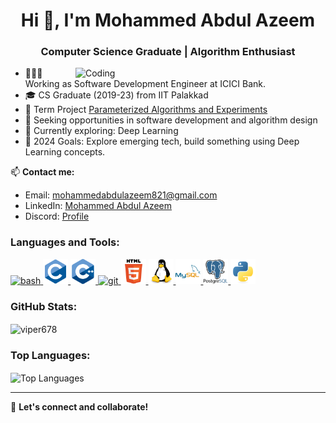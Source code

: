 <h1 align="center">Hi 👋, I'm Mohammed Abdul Azeem</h1>
<h3 align="center">Computer Science Graduate | Algorithm Enthusiast</h3>

<img align="right" alt="Coding" width="400" src="https://media.tenor.com/GfSX-u7VGM4AAAAC/coding.gif">

- 👨🏻‍💻 Working as Software Development Engineer at ICICI Bank.
- 🎓 CS Graduate (2019-23) from IIT Palakkad
- 🔬 Term Project [Parameterized Algorithms and Experiments](https://www.overleaf.com/2521235564nrbqtqhbsgkv)
- 💼 Seeking opportunities in software development and algorithm design
- 🌱 Currently exploring: Deep Learning 
- 🥅 2024 Goals: Explore emerging tech, build something using Deep Learning concepts.

📫 **Contact me:**
- Email: mohammedabdulazeem821@gmail.com
- LinkedIn: [Mohammed Abdul Azeem](https://linkedin.com/in/mohammed-abdul-azeem-857104192)
- Discord: [Profile](https://discordapp.com/users/723111586226765874)

<h3 align="left">Languages and Tools:</h3>
<p align="left"> <a href="https://www.gnu.org/software/bash/" target="_blank" rel="noreferrer"> <img src="https://www.vectorlogo.zone/logos/gnu_bash/gnu_bash-icon.svg" alt="bash" width="40" height="40"/> </a>  <a href="https://www.cprogramming.com/" target="_blank" rel="noreferrer"> <img src="https://raw.githubusercontent.com/devicons/devicon/master/icons/c/c-original.svg" alt="c" width="40" height="40"/> </a> <a href="https://www.w3schools.com/cpp/" target="_blank" rel="noreferrer"> <img src="https://raw.githubusercontent.com/devicons/devicon/master/icons/cplusplus/cplusplus-original.svg" alt="cplusplus" width="40" height="40"/> </a> <a href="https://git-scm.com/" target="_blank" rel="noreferrer"> <img src="https://www.vectorlogo.zone/logos/git-scm/git-scm-icon.svg" alt="git" width="40" height="40"/> </a> <a href="https://www.w3.org/html/" target="_blank" rel="noreferrer"> <img src="https://raw.githubusercontent.com/devicons/devicon/master/icons/html5/html5-original-wordmark.svg" alt="html5" width="40" height="40"/> </a> <a href="https://www.linux.org/" target="_blank" rel="noreferrer"> <img src="https://raw.githubusercontent.com/devicons/devicon/master/icons/linux/linux-original.svg" alt="linux" width="40" height="40"/> </a> <a href="https://www.mysql.com/" target="_blank" rel="noreferrer"> <img src="https://raw.githubusercontent.com/devicons/devicon/master/icons/mysql/mysql-original-wordmark.svg" alt="mysql" width="40" height="40"/> </a> <a href="https://www.postgresql.org" target="_blank" rel="noreferrer"> <img src="https://raw.githubusercontent.com/devicons/devicon/master/icons/postgresql/postgresql-original-wordmark.svg" alt="postgresql" width="40" height="40"/> </a> <a href="https://www.python.org" target="_blank" rel="noreferrer"> <img src="https://raw.githubusercontent.com/devicons/devicon/master/icons/python/python-original.svg" alt="python" width="40" height="40"/> </a> </p>

<h3 align="left">GitHub Stats:</h3>
<p>
  <img align="center" src="https://github-readme-stats.vercel.app/api?username=viper678&show_icons=true&theme=radical" alt="viper678" />
</p>

<h3 align="left">Top Languages:</h3>
<p>
  <img align="center" src="https://github-readme-stats.vercel.app/api/top-langs/?username=viper678&layout=compact&theme=radical" alt="Top Languages" />
</p>

---
💬 **Let's connect and collaborate!**
